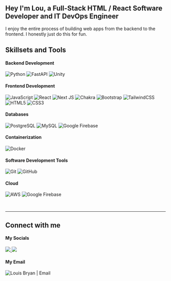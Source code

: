 <h2 align="left">
Hey I'm Lou, a Full-Stack HTML / React Software Developer and IT DevOps Engineer 
</h2>

I enjoy the entire process of building web apps from the backend to the frontend. I honestly just do this for fun.

## Skillsets and Tools

#### Backend Development
![Python](https://img.shields.io/badge/python-000000?style=for-the-badge&logo=python&logoColor=white)
![FastAPI](https://img.shields.io/badge/fastapi-000000?style=for-the-badge&logo=FASTAPI&logoColor=white)
![Unity](https://img.shields.io/badge/Unity-000000?style=for-the-badge&logo=unity&logoColor=white)
#### Frontend Development
![JavaScript](https://img.shields.io/badge/javascript-000000?style=for-the-badge&logo=javascript&logoColor=white)
![React](https://img.shields.io/badge/react-000000?style=for-the-badge&logo=react&logoColor=white)
![Next JS](https://img.shields.io/badge/Next-000000?style=for-the-badge&logo=next.js&logoColor=white)
![Chakra](https://img.shields.io/badge/chakra-000000?style=for-the-badge&logo=chakraui&logoColor=white)
![Bootstrap](https://img.shields.io/badge/bootstrap-000000?style=for-the-badge&logo=bootstrap&logoColor=white)
![TailwindCSS](https://img.shields.io/badge/tailwindcss-000000?style=for-the-badge&logo=tailwind-css&logoColor=white)
![HTML5](https://img.shields.io/badge/html5-000000?style=for-the-badge&logo=html5&logoColor=white)
![CSS3](https://img.shields.io/badge/css3-000000?style=for-the-badge&logo=css3&logoColor=white)
#### Databases
![PostgreSQL](https://img.shields.io/badge/PostgreSQL-000000?style=for-the-badge&logo=PostgreSQL&logoColor=white)
![MySQL](https://img.shields.io/badge/MySQL-000000?style=for-the-badge&logo=mysql&logoColor=white)
![Google Firebase](https://img.shields.io/badge/Firebase-000000?style=for-the-badge&logo=firebase&logoColor=white)
#### Containerization
![Docker](https://img.shields.io/badge/docker-000000?style=for-the-badge&logo=docker&logoColor=white)
#### Software Development Tools 
![Git](https://img.shields.io/badge/git-000000?style=for-the-badge&logo=git&logoColor=white)
![GitHub](https://img.shields.io/badge/github-000000?style=for-the-badge&logo=github&logoColor=white)
#### Cloud
![AWS](https://img.shields.io/badge/AWS-000000?style=for-the-badge&logo=amazon-aws&logoColor=white)
![Google Firebase](https://img.shields.io/badge/Firebase-000000?style=for-the-badge&logo=firebase&logoColor=white)


<br />

***
## Connect with me

#### My Socials

<a href="https://www.linkedin.com/in/lbryan212/">
 <img src="https://img.shields.io/badge/LinkedIn-000000?style=for-the-badge&logo=linkedin&logoColor=white" /> 
</a>
<a href="https://twitter.com/lbryan212">
 <img src="https://img.shields.io/badge/Twitter-000000?style=for-the-badge&logo=twitter&logoColor=white" /> 
</a>

#### My Email 

<a href="mailto:lbryan212@gmail.com">
 <img align="left" src="https://img.shields.io/badge/Gmail-000000?style=for-the-badge&logo=gmail&logoColor=white" alt="Louis Bryan | Email"/>
</a>

<br />







